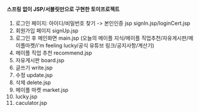 #### 스프링 없이 JSP/서블릿만으로 구현한 토이프로젝트

1. 로그인 페이지: 아이디/비밀번호 찾기 -> 본인인증 jsp signIn.jsp/loginCert.jsp
3. 회원가입 페이지 signUp.jsp
4. 로그인 후 메인화면 main.jsp (오늘의 메이플 지식/메이플 직업추천/자유게시판/메이플마켓/i'm feeling lucky/공식 유튜브 링크/공지사항/계산기)
5. 메이플 직업 추천 recommend.jsp
6. 자유게시판 board.jsp
7. 글쓰기 write.jsp
8. 수정 update.jsp
9. 삭제 delete.jsp
10. 메이플 마켓 market.jsp
11. lucky.jsp
12. caculator.jsp
